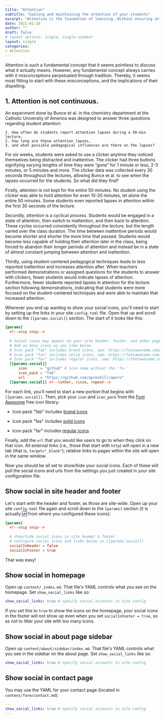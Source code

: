 ```yaml
---
title: "Attention"
subtitle: "Gaining and maintaining the attention of your students"
excerpt: "Attention is the foundation of learning. Without ensuring attention from your students there can be no learning; no acquisition of knowledge. Attention is mainly determined by the framing of the information, rather than the information itself. Through the use of novelty, intensity, and movement/motion your students will pay and maintain their attention on you."
date: 2021-01-28
author: ""
draft: false
# layout options: single, single-sidebar
layout: single
categories:
- Attention
---
```


Attention is such a fundamental concept that it seems pointless to discuss what it actually means. However, any fundamental concept always carries with it misconceptions perpetuated through tradition. Thereby, it seems most fitting to start with these misconceptions, and the implications of their dispelling. 

## 1. Attention is not continuous.

An experiment done by Bunce et al. in the chemistry department at the Catholic University of America was designed to answer three questions regarding student attention: 

    1. How often do students report attention lapses during a 50-min lecture,
    2. how long are these attention lapses,
    3. and what possible pedagogical influences are there on the lapses?

For six weeks, students were asked to use a clicker anytime they noticed themselves being distracted and inattentive. The clicker had three buttons signifying varying lengths of time they were “gone” for 1 minute or less, 2-3 minutes, or 5 minutes and more. The clicker data was collected every 30 seconds throughout the lectures, allowing Bunce et al. to see when the lapses occurred for the students. So what did they find?

Firstly, attention is not kept for the entire 50 minutes. No student using the clicker was able to hold attention for even 10-20 minutes, let alone the entire 50 minutes. Some students even reported lapses in attention within the first 30 seconds of the lecture. 

Secondly, attention is a cyclical process. Students would be engaged in a state of attention, then switch to inattention, and then back to attention. These cycles occurred consistently throughout the lecture, but the length varied over the class duration. The time between inattentive periods would become shorter and shorter the more time that passed. Students would become less capable of holding their attention later in the class, being forced to abandon their longer periods of attention and instead be in a state of almost constant jumping between attention and inattention. 

Thirdly, using student-centered pedagogical techniques leads to less reported inattention and increases attention after. When teachers performed demonstrations or assigned questions for the students to answer with clickers, fewer students would indicate lapses of attention. Furthermore, fewer students reported lapses in attention for the lecture section following demonstrations, indicating that students were more focused on the student-centered techniques and were able to maintain that increased attention. 




Wherever you end up wanting to show your social icons, you'll need to start by setting up the links in your site `config.toml` file. Open that up and scroll down to the `[[params.social]]` section. The start of it looks like this:

```toml
[params]
  <!--snip snip-->
  
  # Social icons may appear on your site header, footer, and other pages
  # Add as many icons as you like below
  # Icon pack "fab" includes brand icons, see: https://fontawesome.com/icons?d=gallery&s=brands&m=free
  # Icon pack "fas" includes solid icons, see: https://fontawesome.com/icons?d=gallery&s=solid&m=free
  # Icon pack "far" includes regular icons, see: https://fontawesome.com/icons?d=gallery&s=regular&m=free
  [[params.social]]
      icon      = "github" # icon name without the 'fa-'
      icon_pack = "fab"
      url       = "https://github.com/apreshill/apero"
  [[params.social]] <!--lather, rinse, repeat-->
```

For each link, you'll need to start a new portion that begins with `[[params.social]]`. Then, pick your `icon` and `icon_pack` from the [Font Awesome](https://fontawesome.com/) free icon library:

+ Icon pack "fab" includes [brand icons](https://fontawesome.com/icons?d=gallery&s=brands&m=free)

+ Icon pack "fas" includes [solid icons](https://fontawesome.com/icons?d=gallery&s=solid&m=free)

+ Icon pack "far" includes [regular icons](https://fontawesome.com/icons?d=gallery&s=regular&m=free)

Finally, add the `url` that you would like users to go to when they click on that icon. All external links (i.e., those that start with `http`) will open in a new tab (that is, `target="_blank"`); relative links to pages within the site will open in the same window.

Now you should be all set to show/hide your social icons. Each of these will pull the social icons and urls from the settings you just created in your site configuration file.

## Show social in site header and footer

Let's start with the header and footer, as those are site-wide. Open up your site `config.toml` file again and scroll down to the `[params]` section (it is actually :up: from where you configured these icons):

```toml
[params]
  <!--snip snip-->
  
  # show/hide social icons in site header & footer
  # configure social icons and links below in [[params.social]]
  socialInHeader = false
  socialInFooter = true
```

That was easy!

## Show social in homepage

Open up `content/_index.md`. That file's YAML controls what you see on the homepage. Set `show_social_links` like so:

```yaml
show_social_links: true # specify social accounts in site config
```

If you set this to `true` to show the icons on the homepage, your social icons in the footer will not show up even when you set `socialInFooter = true`, so as not to litter your site with too many icons.

## Show social in about page sidebar

Open up `content/about/sidebar/index.md`. That file's YAML controls what you see in the sidebar on the about page. Set `show_social_links` like so:

```yaml
show_social_links: true # specify social accounts in site config
```

## Show social in contact page

You may use the YAML for your contact page (located in `content/form/contact.md`):

```yaml
---
show_social_links: true # specify social accounts in site config
---
```
